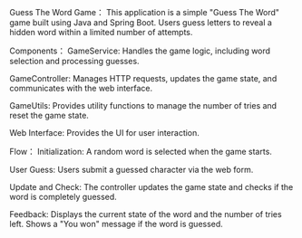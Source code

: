 Guess The Word Game：
This application is a simple "Guess The Word" game built using Java and Spring Boot. Users guess letters to reveal a hidden word within a limited number of attempts.



Components：
GameService: Handles the game logic, including word selection and processing guesses.

GameController: Manages HTTP requests, updates the game state, and communicates with the web interface.

GameUtils: Provides utility functions to manage the number of tries and reset the game state.

Web Interface: Provides the UI for user interaction.



Flow：
Initialization: A random word is selected when the game starts.

User Guess: Users submit a guessed character via the web form.

Update and Check: The controller updates the game state and checks if the word is completely guessed.

Feedback: Displays the current state of the word and the number of tries left. Shows a "You won" message if the word is guessed.
